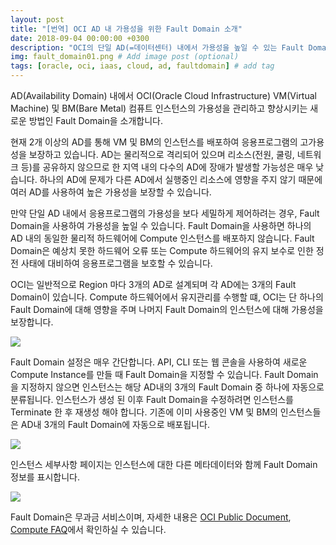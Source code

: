 ```yaml
---
layout: post
title: "[번역] OCI AD 내 가용성을 위한 Fault Domain 소개"
date: 2018-09-04 00:00:00 +0300
description: "OCI의 단일 AD(=데이터센터) 내에서 가용성을 높일 수 있는 Fault Domain을 소개합니다." # Add post description (optional)
img: fault_domain01.png # Add image post (optional)
tags: [oracle, oci, iaas, cloud, ad, faultdomain] # add tag
---
```


AD(Availability Domain) 내에서 OCI(Oracle Cloud Infrastructure) VM(Virtual Machine) 및 BM(Bare Metal) 컴퓨트 인스턴스의 가용성을 관리하고 향상시키는 새로운 방법인 Fault Domain을 소개합니다.

현재 2개 이상의 AD를 통해 VM 및 BM의 인스턴스를 배포하여 응용프로그램의 고가용성을 보장하고 있습니다. AD는 물리적으로 격리되어 있으며 리소스(전원, 쿨링, 네트워크 등)를 공유하지 않으므로 한 지역 내의 다수의 AD에 장애가 발생할 가능성은 매우 낮습니다. 하나의 AD에 문제가 다른 AD에서 실행중인 리소스에 영향을 주지 않기 때문에 여러 AD를 사용하여 높은 가용성을 보장할 수 있습니다.

만약 단일 AD 내에서 응용프로그램의 가용성을 보다 세밀하게 제어하려는 경우, Fault Domain을 사용하여 가용성을 높일 수 있습니다. Fault Domain을 사용하면 하나의 AD 내의 동일한 물리적 하드웨어에 Compute 인스턴스를 배포하지 않습니다. Fault Domain은 예상치 못한 하드웨어 오류 또는 Compute 하드웨어의 유지 보수로 인한 정전 사태에 대비하여 응용프로그램을 보호할 수 있습니다.

OCI는 일반적으로 Region 마다 3개의 AD로 설계되며 각 AD에는 3개의 Fault Domain이 있습니다. Compute 하드웨어에서 유지관리를 수행할 떄, OCI는 단 하나의 Fault Domain에 대해 영향을 주며 나머지 Fault Domain의 인스턴스에 대해 가용성을 보장합니다.

![]({{site.baseurl}}/assets/img/fault_domain01.png)

Fault Domain 설정은 매우 간단합니다. API, CLI 또는 웹 콘솔을 사용하여 새로운 Compute Instance를 만들 때 Fault Domain을 지정할 수 있습니다. Fault Domain을 지정하지 않으면 인스턴스는 해당 AD내의 3개의 Fault Domain 중 하나에 자동으로 분류됩니다. 인스턴스가 생성 된 이후 Fault Domain을 수정하려면 인스턴스를 Terminate 한 후 재생성 해야 합니다. 기존에 이미 사용중인 VM 및 BM의 인스턴스들은 AD내 3개의 Fault Domain에 자동으로 배포됩니다.

![]({{site.baseurl}}/assets/img/fault_domain02.png)

인스턴스 세부사항 페이지는 인스턴스에 대한 다른 메타데이터와 함께 Fault Domain 정보를 표시합니다.

![]({{site.baseurl}}/assets/img/fault_domain03.png)

Fault Domain은 무과금 서비스이며, 자세한 내용은 [OCI Public Document](https://docs.cloud.oracle.com/iaas/Content/General/Concepts/regions.htm#fault), [Compute FAQ](https://cloud.oracle.com/compute/faq)에서 확인하실 수 있습니다.
